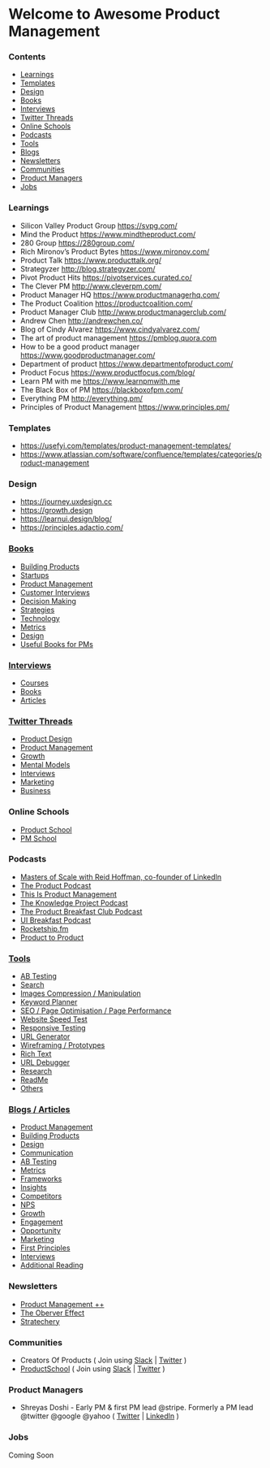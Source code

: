 # Welcome to Awesome Product Management


### Contents 
* [Learnings](#learnings)
* [Templates](#templates)
* [Design](#design)
* [Books](#books)
* [Interviews](#interviews)
* [Twitter Threads](#threads)
* [Online Schools](#online-schools)
* [Podcasts](#podcasts)
* [Tools](#tools)
* [Blogs](#blogs)
* [Newsletters](#newsletters)
* [Communities](#communities)
* [Product Managers](#product-managers)
* [Jobs](#jobs)



### Learnings
* Silicon Valley Product Group https://svpg.com/
* Mind the Product https://www.mindtheproduct.com/
* 280 Group https://280group.com/
* Rich Mironov’s Product Bytes https://www.mironov.com/
* Product Talk https://www.producttalk.org/
* Strategyzer http://blog.strategyzer.com/
* Pivot Product Hits https://pivotservices.curated.co/
* The Clever PM http://www.cleverpm.com/
* Product Manager HQ https://www.productmanagerhq.com/
* The Product Coalition https://productcoalition.com/
* Product Manager Club http://www.productmanagerclub.com/
* Andrew Chen http://andrewchen.co/
* Blog of Cindy Alvarez https://www.cindyalvarez.com/
* The art of product management https://pmblog.quora.com
* How to be a good product manager https://www.goodproductmanager.com/
* Department of product https://www.departmentofproduct.com/
* Product Focus https://www.productfocus.com/blog/
* Learn PM with me https://www.learnpmwith.me
* The Black Box of PM https://blackboxofpm.com/
* Everything PM http://everything.pm/
* Principles of Product Management https://www.principles.pm/

### Templates 
* https://usefyi.com/templates/product-management-templates/
* https://www.atlassian.com/software/confluence/templates/categories/product-management

### Design
* https://journey.uxdesign.cc
* https://growth.design
* https://learnui.design/blog/
* https://principles.adactio.com/

### [Books](/books)
- [Building Products](/books/#building-products)
- [Startups](/books/#startups)
- [Product Management](/books/#product-management)
- [Customer Interviews](/books/#customer-interviews)
- [Decision Making](/books/#metrics)
- [Strategies](/books/#blogs)
- [Technology](/books/#newsletter)
- [Metrics](/books/#growth)
- [Design](/books/#communities)
- [Useful Books for PMs](/books/#product-managers)

### [Interviews](/interviews)
* [Courses](/interviews#courses)
* [Books](/interviews#books)
* [Articles](/interviews#articles)

### [Twitter Threads](/threads)
* [Product Design](/threads/#product-design)
* [Product Management](/threads/#product-management)
* [Growth](/threads/#growth)
* [Mental Models](/threads/#mental-models)
* [Interviews](/threads/#interviews)
* [Marketing](/threads/#marketing)
* [Business](/threads/#business)

### Online Schools 
* [Product School](https://www.productschool.com)
* [PM School](https://pmschool.io)

### Podcasts
* [Masters of Scale with Reid Hoffman, co-founder of LinkedIn](https://mastersofscale.com/)
* [The Product Podcast](https://www.productschool.com/product-podcast/)
* [This Is Product Management](https://www.thisisproductmanagement.com/)
* [The Knowledge Project Podcast](https://fs.blog/knowledge-project/)
* [The Product Breakfast Club Podcast](https://www.productbreakfastclub.com/)
* [UI Breakfast Podcast](https://uibreakfast.com/category/podcast/)
* [Rocketship.fm](https://rocketship.fm/)
* [Product to Product](https://roadmunk.com/product-to-product-podcast)

### [Tools](/tools)
* [AB Testing](/tools/#ab-testing)
* [Search](/tools/#search)
* [Images Compression / Manipulation ](/tools/#images)
* [Keyword Planner](/tools/#keyword-planner)
* [SEO / Page Optimisation / Page Performance ](/tools/#seo)
* [Website Speed Test](/tools/#website-speed-test)
* [Responsive Testing](/tools/#responsive-testing)
* [URL Generator](/tools/#url-generator)
* [Wireframing / Prototypes ](/tools/#wireframing)
* [Rich Text](/tools/#rich-text)
* [URL Debugger](/tools/#url-debugger)
* [Research](/tools/#research)
* [ReadMe](/tools/#readme)
* [Others](/tools/#others)

### [Blogs / Articles ](/blogs)
* [Product Management](/blogs/#product-management)
* [Building Products](/blogs/#building-products)
* [Design](/blogs/#design)
* [Communication](/blogs/#communication)
* [AB Testing](/blogs/#ab-testing)
* [Metrics](/blogs/#metrics)
* [Frameworks](/blogs/#frameworks)
* [Insights](/blogs/#insights)
* [Competitors](/blogs/#competitors)
* [NPS](/blogs/#nps)
* [Growth](/blogs/#growth)
* [Engagement](/blogs/#engagement)
* [Opportunity](/blogs/#opportunity)
* [Marketing](/blogs/#marketing)
* [First Principles](/blogs/#first-principles)
* [Interviews](/blogs/#interviews)
* [Additional Reading](/blogs/#additional-reading)

### Newsletters
* [Product Management ++](https://turnaround.substack.com/p/product-management-)
* [The Oberver Effect](https://www.theobservereffect.org/)
* [Stratechery](https://stratechery.com/)

### Communities 
* Creators Of Products ( Join using [Slack](https://app.slack.com/client/T011LL6FGGG)  | [Twitter](https://twitter.com/CreatorsOfProd)  )
* [ProductSchool](https://www.productschool.com/) ( Join using [Slack](https://www.productschool.com/slack-community/)  | [Twitter](https://twitter.com/productschool)  )


### Product Managers 
* Shreyas Doshi -  Early PM & first PM lead @stripe. Formerly a PM lead @twitter @google @yahoo
 ( [Twitter](https://twitter.com/shreyas) |  [LinkedIn](https://www.linkedin.com/in/shreyasdoshi/) )

### Jobs
Coming Soon




































